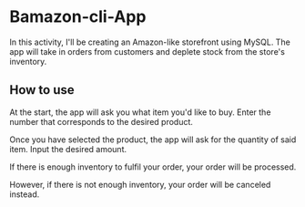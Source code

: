 # Bamazon-cli-App
In this activity, I'll be creating an Amazon-like storefront using MySQL. The app will take in orders from customers and deplete stock from the store's inventory.


## How to use

 At the start, the app will ask you what item you'd like to buy. Enter the number that corresponds to the desired product. 

Once you have selected the product, the app will ask for the quantity of said item. Input the desired amount.

If there is enough inventory to fulfil your order, your order will be processed.

However, if there is not enough inventory, your order will be canceled instead.




